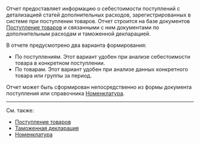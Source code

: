 ﻿Отчет предоставляет информацию о себестоимости поступлений с детализацией статей дополнительных расходов, зарегистрированных в системе при поступлении товаров. Отчет строится на базе документов [Поступление товаров](/d/VendorInvoice) и связанными с ним документами по дополнительным расходам и таможенной декларацией.

В отчете предусмотрено два варианта формирования:

- По поступлениям. Этот вариант удобен при анализе себестоимости товара в конкретном поступлении.
- По товарам. Этот вариант удобен при анализе данных конкретного товара или группы за период.

Отчет может быть сформирован непосредственно из формы документа поступления или справочника [Номенклатура](/c/Items).

---

См. также:

- [Поступление товаров](/d/VendorInvoice)
- [Таможенная декларация](/d/CustomsDeclaration)
- [Номенклатура](/c/Items)
